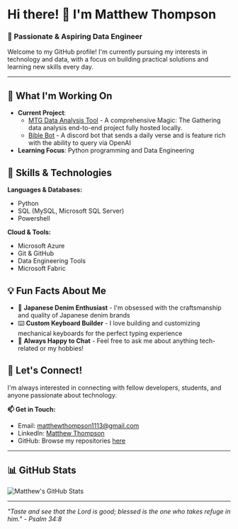 # Hi there! 👋 I'm Matthew Thompson

### 🚀 Passionate & Aspiring Data Engineer

Welcome to my GitHub profile! I'm currently pursuing my interests in technology and data, with a focus on building practical solutions and learning new skills every day.

---

## 🔭 What I'm Working On
- **Current Project**:
  -  [MTG Data Analysis Tool](https://github.com/Seazeeee/mtg) - A comprehensive Magic: The Gathering data analysis end-to-end project fully hosted locally.
  -  [Bible Bot](https://github.com/Seazeeee/bible-bot) - A discord bot that sends a daily verse and is feature rich with the ability to query via OpenAI
- **Learning Focus**: Python programming and Data Engineering 
## 🌱 Skills & Technologies

**Languages & Databases:**
- Python
- SQL (MySQL, Microsoft SQL Server)
- Powershell

**Cloud & Tools:**
- Microsoft Azure
- Git & GitHub
- Data Engineering Tools
- Microsoft Fabric

## 💡 Fun Facts About Me
- 🎯 **Japanese Denim Enthusiast** - I'm obsessed with the craftsmanship and quality of Japanese denim brands
- ⌨️ **Custom Keyboard Builder** - I love building and customizing mechanical keyboards for the perfect typing experience
- 💬 **Always Happy to Chat** - Feel free to ask me about anything tech-related or my hobbies!

## 🤝 Let's Connect!

I'm always interested in connecting with fellow developers, students, and anyone passionate about technology.

**📫 Get in Touch:**
- Email: [matthewthompson1113@gmail.com](mailto:matthewthompson1113@gmail.com)
- LinkedIn: [Matthew Thompson](https://www.linkedin.com/in/matthew-thompson-112b57207)
- GitHub: Browse my repositories [here](https://github.com/Seazeeee?tab=repositories)

---

## 📊 GitHub Stats

![Matthew's GitHub Stats](https://github-readme-stats.vercel.app/api?username=seazeeee&show_icons=true&theme=default&locale=en)

---

*"Taste and see that the Lord is good; blessed is the one who takes refuge in him." - Psalm 34:8*
